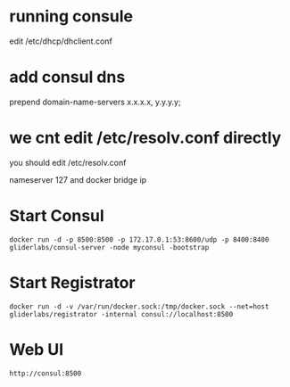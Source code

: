 # running consule

edit /etc/dhcp/dhclient.conf

# add consul dns
prepend domain-name-servers x.x.x.x, y.y.y.y;

# we cnt edit /etc/resolv.conf directly
you should edit /etc/resolv.conf

nameserver 127
and docker bridge ip 

# Start Consul

```
docker run -d -p 8500:8500 -p 172.17.0.1:53:8600/udp -p 8400:8400 gliderlabs/consul-server -node myconsul -bootstrap
```

# Start Registrator

```
docker run -d -v /var/run/docker.sock:/tmp/docker.sock --net=host gliderlabs/registrator -internal consul://localhost:8500
```

# Web UI 

```
http://consul:8500
```
